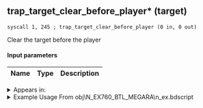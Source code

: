 ## trap_target_clear_before_player* (target)

`syscall 1, 245 ; trap_target_clear_before_player (0 in, 0 out)`

Clear the target before the player

#### Input parameters
| Name | Type | Description
|------|------|------------




<details>
	<summary>Appears in:</summary>
| filename | Entity (obj)
|----------|-------------
| obj\N_EX760_BTL_MEGARA\n_ex.bdscript       | ((N) Pete (BTL_MEGARA) (EX))          

</details>

<details>
	<summary>Example Usage From obj\N_EX760_BTL_MEGARA\n_ex.bdscript</summary>
```plaintext
L5513:
 popToSp 0
 pushFromPAi L11211 ; ___ai 'target_player' (L11211)
 syscall 0, 2 ; trap_puts (1 in, 0 out)
 syscall 1, 245 ; trap_target_clear_before_player (0 in, 0 out)
 pushImm 1
 popToWp W4404
 pushFromFSp 0
 pushImm 16
 add 
 pushImm 0
 memcpy 0
 pushFromFSp 0
 fetchValue 4
 pushImm 232
 pushFromFSp 0
 fetchValue 36
 syscall 1, 11 ; trap_sysobj_motion_start (3 in, 0 out)
 pushFromFSp 0
 fetchValue 4
 gosub 4, L3863
 pushFromFSp 0
 fetchValue 4
 pushImm 0
 pushImmf 0
 syscall 1, 12 ; trap_sysobj_motion_change (3 in, 0 out)
 ret
```
</details>

